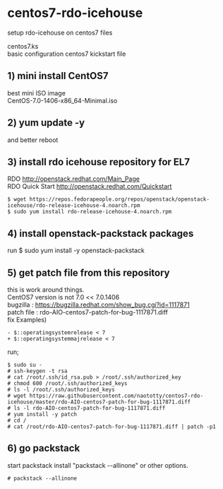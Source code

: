 centos7-rdo-icehouse
====================

setup rdo-icehouse on centos7 files

centos7.ks  
basic configuration centos7 kickstart file  

## 1) mini install CentOS7

best mini ISO image  
  CentOS-7.0-1406-x86_64-Minimal.iso

## 2) yum update -y
  and better reboot

## 3) install rdo icehouse repository for EL7
  RDO http://openstack.redhat.com/Main_Page  
  RDO Quick Start  http://openstack.redhat.com/Quickstart  
  
    $ wget https://repos.fedorapeople.org/repos/openstack/openstack-icehouse/rdo-release-icehouse-4.noarch.rpm
    $ sudo yum install rdo-release-icehouse-4.noarch.rpm

## 4) install openstack-packstack packages
  run 
    $ sudo yum install -y openstack-packstack

## 5) get patch file from this repository
  this is work around things.  
  CentOS7 version is not 7.0 << 7.0.1406  
  bugzilla : https://bugzilla.redhat.com/show_bug.cgi?id=1117871  
  patch file  : rdo-AIO-centos7-patch-for-bug-1117871.diff  
  fix Examples)  

    - $::operatingsystemrelease < 7
    + $::operatingsystemmajrelease < 7

  run;  
  
    $ sudo su -
    # ssh-keygen -t rsa
    # cat /root/.ssh/id_rsa.pub > /root/.ssh/authorized_key
    # chmod 600 /root/.ssh/authorized_keys
    # ls -l /root/.ssh/authorized_keys
    # wget https://raw.githubusercontent.com/naototty/centos7-rdo-icehouse/master/rdo-AIO-centos7-patch-for-bug-1117871.diff
    # ls -l rdo-AIO-centos7-patch-for-bug-1117871.diff
    # yum install -y patch
    # cd /
    # cat /root/rdo-AIO-centos7-patch-for-bug-1117871.diff | patch -p1

## 6) go packstack
  start packstack install "packstack --allinone" or other options.
  
    # packstack --allinone

